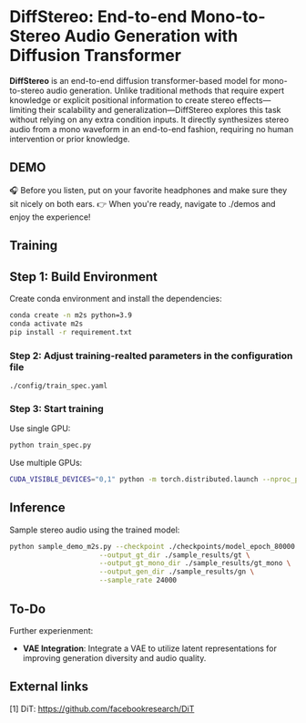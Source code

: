 # DiffStereo: End-to-end Mono-to-Stereo Audio Generation with Diffusion Transformer
**DiffStereo** is an end-to-end diffusion transformer-based model for mono-to-stereo audio generation. Unlike traditional methods that require expert knowledge or explicit positional information to create stereo effects—limiting their scalability and generalization—DiffStereo explores this task without relying on any extra condition inputs. It directly synthesizes stereo audio from a mono waveform in an end-to-end fashion, requiring no human intervention or prior knowledge.

## DEMO 
🎧 Before you listen, put on your favorite headphones and make sure they sit nicely on both ears.
👉 When you're ready, navigate to ./demos and enjoy the experience!


## Training 

## Step 1: Build Environment

Create conda environment and install the dependencies:

```bash
conda create -n m2s python=3.9
conda activate m2s
pip install -r requirement.txt
```

### Step 2: Adjust training-realted parameters in the configuration file
```
./config/train_spec.yaml
```

### Step 3: Start training
Use single GPU:
```bash
python train_spec.py
```
Use multiple GPUs:
```bash
CUDA_VISIBLE_DEVICES="0,1" python -m torch.distributed.launch --nproc_per_node 2 --master_port=29602 train_spec_ddp.py
```

## Inference

Sample stereo audio using the trained model:

```bash
python sample_demo_m2s.py --checkpoint ./checkpoints/model_epoch_80000.pt \
                      --output_gt_dir ./sample_results/gt \
                      --output_gt_mono_dir ./sample_results/gt_mono \
                      --output_gen_dir ./sample_results/gn \
                      --sample_rate 24000
```


## To-Do
Further experienment:
- **VAE Integration**: Integrate a VAE to utilize latent representations for improving generation diversity and audio quality.


## External links
[1] DiT: https://github.com/facebookresearch/DiT


